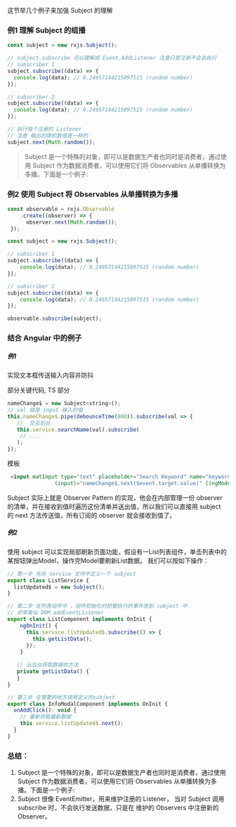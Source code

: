 这节举几个例子来加强 Subject  的理解

### 例1 理解 Subject 的组播
```javascript
const subject = new rxjs.Subject();

// subject.subscribe 可以理解成 Event.AddListener 注意只是注册不会去执行
// subscriber 1
subject.subscribe((data) => {
  console.log(data); // 0.24957144215097515 (random number)
});

// subscriber 2
subject.subscribe((data) => {
  console.log(data); // 0.24957144215097515 (random number)
});

// 执行每个注册的 Listener
// 注意 输出的随机数值是一样的
subject.next(Math.random());
```
>  Subject 是一个特殊的对象，即可以是数据生产者也同时是消费者，通过使用 Subject 作为数据消费者，可以使用它们将 Observables  从单播转换为多播。下面是一个例子:

### 例2 使用 Subject 将 Observables  从单播转换为多播
```javascript
const observable = rxjs.Observable
    .create((observer) => {
      observer.next(Math.random());
 });

const subject = new rxjs.Subject();

// subscriber 1
subject.subscribe((data) => {
    console.log(data); // 0.24957144215097515 (random number)
});

// subscriber 2
subject.subscribe((data) => {
    console.log(data); // 0.24957144215097515 (random number)
});

observable.subscribe(subject);
```


### 结合 Angular 中的例子 
##### 例1
实现文本框传送输入内容并防抖

部分关键代码, TS 部分
```javascript
nameChange$ = new Subject<string>();
// val 就是 input 输入的值
this.nameChange$.pipe(debounceTime(800)).subscribe(val => {
   //  交互后台
   this.service.searchName(val).subscribe(
    // ....
   );
});
```

模板
```html
 <input matInput type="text" placeholder="Search Keyword" name="keyword"
               (input)="nameChange$.next($event.target.value)" [(ngModel)]="formData.keyword">
```
Subject 实际上就是 Observer Pattern 的实现，他会在内部管理一份 observer 的清单，并在接收到值时遍历这份清单并送出值，所以我们可以直接用 subject 的 next 方法传送值，所有订阅的 observer 就会接收到值了。

#####  例2
使用 subject 可以实现局部刷新页面功能，假设有一List列表组件，单击列表中的某按钮弹出Model，操作完Model要刷新List数据。
我们可以按如下操作：
```javascript
// 第一步 先在 service 文件中定义一个 subject
export class ListService {
  listUpdated$ = new Subject();
}

// 第二步 在列表组件中 ，组件初始化时把要执行的事件放到 subject 中
// 非常类似 DOM addEventListener
export class ListComponent implements OnInit {
    ngOnInit() {
      this.service.listUpdated$.subscribe(() => {
        this.getListData();
      });
    }
   
   // 从后台获取数据的方法
   private getListData() {
   }
}

// 第三步 在需要的地方调用定义的subject
export class InfoModalComponent implements OnInit {
  onAddClick(): void {
    // 重新获取最新数据
    this.service.listUpdated$.next();
  }
}
```

### 总结：
1. Subject 是一个特殊的对象，即可以是数据生产者也同时是消费者，通过使用 Subject 作为数据消费者，可以使用它们将 Observables  从单播转换为多播。下面是一个例子:
2. Subject 很像 EventEmitter，用来维护注册的 Listener， 当对 Subject 调用 subscribe 时，不会执行发送数据，只是在 维护的 Observers 中注册新的 Observer。
